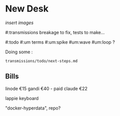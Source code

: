 # New Desk

*insert images*

#:transmissions breakage to fix, tests to make...

#:todo #:um terms #:um:spike #um:wave #um:loop ?

Doing some :

`transmissions/todo/next-steps.md`


## Bills

linode €15
gandi €40 - paid
claude €22



lappie keyboard

"docker-hyperdata", repo?
